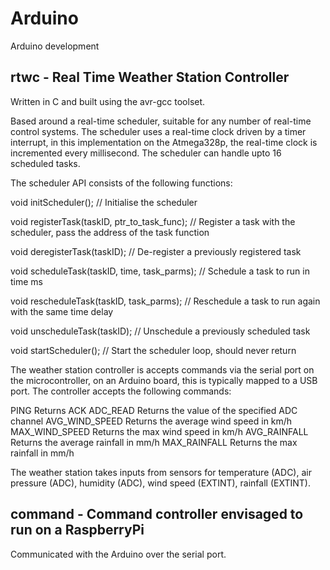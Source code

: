 # Arduino
Arduino development

rtwc - Real Time Weather Station Controller
-------------------------------------------

Written in C and built using the avr-gcc toolset.

Based around a real-time scheduler, suitable for any number of real-time control systems. The scheduler uses a real-time clock driven by a timer interrupt, in this implementation on the Atmega328p, the real-time clock is incremented every millisecond. The scheduler can handle upto 16 scheduled tasks.

The scheduler API consists of the following functions:

void initScheduler();                         // Initialise the scheduler

void registerTask(taskID, ptr_to_task_func);  // Register a task with the scheduler, pass the address of the task function

void deregisterTask(taskID);                  // De-register a previously registered task

void scheduleTask(taskID, time, task_parms);  // Schedule a task to run in time ms

void rescheduleTask(taskID, task_parms);      // Reschedule a task to run again with the same time delay

void unscheduleTask(taskID);                  // Unschedule a previously scheduled task

void startScheduler();                        // Start the scheduler loop, should never return

The weather station controller is accepts commands via the serial port on the microcontroller, on an Arduino board, this is typically mapped to a USB port. The controller accepts the following commands:

PING            Returns ACK
ADC_READ        Returns the value of the specified ADC channel
AVG_WIND_SPEED  Returns the average wind speed in km/h
MAX_WIND_SPEED  Returns the max wind speed in km/h
AVG_RAINFALL    Returns the average rainfall in mm/h
MAX_RAINFALL    Returns the max rainfall in mm/h

The weather station takes inputs from sensors for temperature (ADC), air pressure (ADC), humidity (ADC), wind speed (EXTINT), rainfall (EXTINT).

command - Command controller envisaged to run on a RaspberryPi
--------------------------------------------------------------

Communicated with the Arduino over the serial port.
